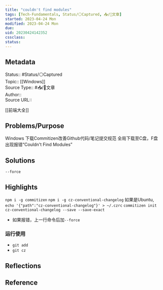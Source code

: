 ```yaml
---
title: "couldn't find modules"
tags: [Tech-Fundamentals, Status/⚪Captured, 📥/📰️文章]
started: 2023-04-24 Mon
modified: 2023-04-24 Mon
due: 
uid: 20230424142352 
cssclass: 
status: 
---
```


## Metadata
Status::    #Status/⚪Captured  
Topic:: [[Windows]]  
Source Type::  #📥/📰️文章  
Author::  
Source URL:: 

[[前端大全]]
## Problems/Purpose
Windows 下载Commitizen改善Github代码/笔记提交规范
全局下载至C盘，F盘出现报错“Couldn't Find Modules”
## Solutions
`--force`

## Highlights
`npm i -g commitizen`
`npm i -g cz-conventional-changelog`
如果是Ubuntu, `echo '{"path":"cz-conventional-changelog"}' > ~/.czrc`
`commitizen init cz-conventional-changelog --save --save-exact`
- 如果报错，上一行命令后加`--force`
### 运行使用
- `git add`
- `git cz` 


## Reflections

## Reference
